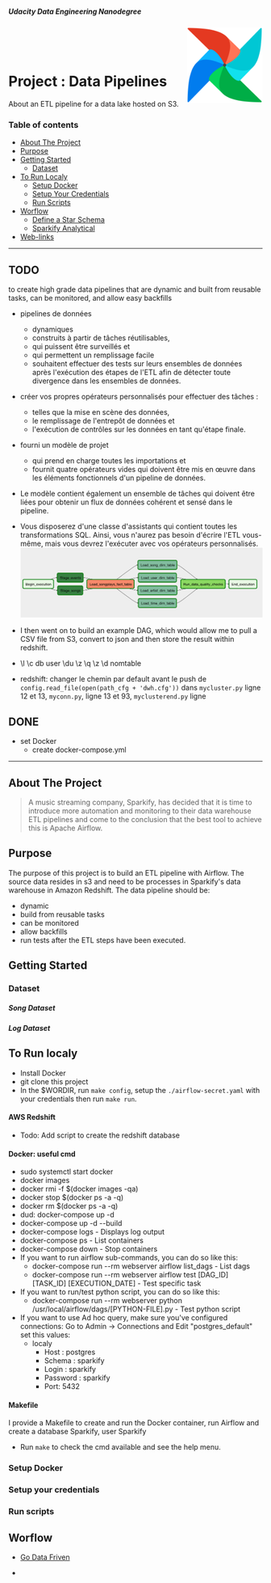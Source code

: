 ##### Udacity Data Engineering Nanodegree

<img alt="" align="right" width="150" height="150" src = "./image/logo_airflow.png" title = "airflow logo" alt = "airflow logo">  
</br>
</br>
</br>

# Project  : Data Pipelines

About an ETL pipeline for a data lake hosted on S3.

### Table of contents

   - [About The Project](#about-the-project)
   - [Purpose](#purpose)
   - [Getting Started](#getting-started)
        - [Dataset](#dataset)
   - [To Run Localy](#To-run-localy)
        - [Setup Docker](#Setup-Docker)
        - [Setup Your Credentials](#Setup-your-credentials)
        - [Run Scripts](#Run-scripts)    
   - [Worflow](#worflow)
        - [Define a Star Schema](#Define-a-Star-Schema)
        - [Sparkify Analytical](#Sparkify-Analytical)
   - [Web-links](#web-links)


---
## TODO  
to create high grade data pipelines that are dynamic and built from reusable tasks, can be monitored, and allow easy backfills  
* pipelines de données 
    * dynamiques
    * construits à partir de tâches réutilisables, 
    * qui puissent être surveillés et 
    * qui permettent un remplissage facile
    * souhaitent effectuer des tests sur leurs ensembles de données après l'exécution des étapes de l'ETL afin de détecter toute divergence dans les ensembles de données.
* créer vos propres opérateurs personnalisés pour effectuer des tâches :
    * telles que la mise en scène des données, 
    * le remplissage de l'entrepôt de données et 
    * l'exécution de contrôles sur les données en tant qu'étape finale.  
* fourni un modèle de projet 
    * qui prend en charge toutes les importations et 
    * fournit quatre opérateurs vides qui doivent être mis en œuvre dans les éléments fonctionnels d'un pipeline de données. 
* Le modèle contient également un ensemble de tâches qui doivent être liées pour obtenir un flux de données cohérent et sensé dans le pipeline.
* Vous disposerez d'une classe d'assistants qui contient toutes les transformations SQL. Ainsi, vous n'aurez pas besoin d'écrire l'ETL vous-même, mais vous devrez l'exécuter avec vos opérateurs personnalisés.
![DAG](image/example-dag.png)

* I then went on to build an example DAG, which would allow me to pull a CSV file from S3, convert to json and then store the result within redshift. 
* \l \c db user \du \z \q \z \d nomtable 

* redshift: changer le chemin par default avant le push de `config.read_file(open(path_cfg + 'dwh.cfg'))` dans `mycluster.py` ligne 12 et 13, `myconn.py`, ligne 13 et 93, `myclusterend.py` ligne


## DONE
* set Docker
    * create docker-compose.yml
---

## About The Project
> A music streaming company, Sparkify, has decided that it is time to introduce more automation and monitoring to their data warehouse ETL pipelines and come to the conclusion that the best tool to achieve this is Apache Airflow.  

## Purpose

The purpose of this project is to build an ETL pipeline with Airflow. The source data resides in s3 and need to be processes in Sparkify's data warehouse in Amazon Redshift. The data pipeline should be:
* dynamic
* build from reusable tasks
* can be monitored
* allow backfills
* run tests after the ETL steps have been executed. 

## Getting Started

### Dataset

##### Song Dataset

##### Log Dataset

## To Run localy

* Install Docker
* git clone this project
* In the $WORDIR, run `make config`, setup the `./airflow-secret.yaml` with your credentials then run `make run`. 

#### AWS Redshift
* Todo: Add script to create the redshift database

#### Docker: useful cmd 
* sudo systemctl start docker
* docker images
* docker rmi -f $(docker images -qa)
* docker stop $(docker ps -a -q) 
* docker rm $(docker ps -a -q)
* dud: docker-compose up -d
* docker-compose up -d --build
* docker-compose logs - Displays log output
* docker-compose ps - List containers
* docker-compose down - Stop containers
* If you want to run airflow sub-commands, you can do so like this:
    * docker-compose run --rm webserver airflow list_dags - List dags
    * docker-compose run --rm webserver airflow test [DAG_ID] [TASK_ID] [EXECUTION_DATE] - Test specific task
* If you want to run/test python script, you can do so like this:
    * docker-compose run --rm webserver python /usr/local/airflow/dags/[PYTHON-FILE].py - Test python script
* If you want to use Ad hoc query, make sure you've configured connections: Go to Admin -> Connections and Edit "postgres_default" set this values:
    * localy
        * Host : postgres
        * Schema : sparkify
        * Login : sparkify
        * Password : sparkify
        * Port: 5432

#### Makefile
I provide a Makefile to create and run the Docker container, run Airflow and  create a database Sparkify, user Sparkify
* Run `make` to check the cmd available and see the help menu.



### Setup Docker

### Setup your credentials

### Run scripts

## Worflow

* [Go Data Friven](https://godatadriven.com/blog/the-zen-of-python-and-apache-airflow/)

* []()